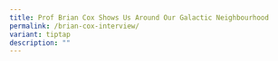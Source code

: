 ```yaml
---
title: Prof Brian Cox Shows Us Around Our Galactic Neighbourhood
permalink: /brian-cox-interview/
variant: tiptap
description: ""
---
```

